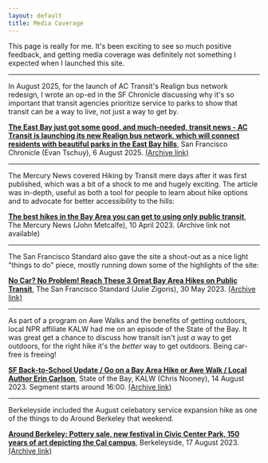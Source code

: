 ```yaml
---
layout: default
title: Media Coverage
---
```


This page is really for me. It's been exciting to see so much positive feedback, and getting media coverage was definitely not something I expected when I launched this site.

<hr>

In August 2025, for the launch of AC Transit's Realign bus network redesign, I wrote an op-ed in the SF Chronicle discussing why it's so important that transit agencies prioritize service to parks to show that transit can be a way to live, not just a way to get by.

<p class="message">
<b><a href="https://www.sfchronicle.com/opinion/openforum/article/ac-transit-realign-bus-20786817.php">The East Bay just got some good, and much-needed, transit news - AC Transit is launching its new Realign bus network, which will connect residents with beautiful parks in the East Bay hills</a></b>, San Francisco Chronicle (Evan Tschuy), 6 August 2025. <a href="https://web.archive.org/web/20250807001722/https://www.sfchronicle.com/opinion/openforum/article/ac-transit-realign-bus-20786817.php">(Archive link)</a>

<hr>

The Mercury News covered Hiking by Transit mere days after it was first published, which was a bit of a shock to me and hugely exciting. The article was in-depth, useful as both a tool for people to learn about hike options and to advocate for better accessibility to the hills:

<p class="message">
<b><a href="https://www.mercurynews.com/2023/04/10/the-best-hikes-in-the-bay-area-you-can-get-to-using-only-public-transit/">The best hikes in the Bay Area you can get to using only public transit</a></b>, The Mercury News (John Metcalfe), 10 April 2023. (Archive link not available)
</p>

<hr>

The San Francisco Standard also gave the site a shout-out as a nice light "things to do" piece, mostly running down some of the highlights of the site:

<p class="message">
<b><a href="https://sfstandard.com/2023/05/30/great-bay-area-hikes-public-transit-access/">No Car? No Problem! Reach These 3 Great Bay Area Hikes on Public Transit</a></b>, The San Francisco Standard (Julie Zigoris), 30 May 2023. <a href="https://web.archive.org/web/20230927043710/https://sfstandard.com/2023/05/30/great-bay-area-hikes-public-transit-access/">(Archive link)</a>
</p>

<hr>

As part of a program on Awe Walks and the benefits of getting outdoors, local NPR affiliate KALW had me on an episode of the State of the Bay. It was great get a chance to discuss how transit isn't just *a* way to get outdoors, for the right hike it's the *better* way to get outdoors. Being car-free is freeing!

<p class="message">
<b><a href="https://www.kalw.org/show/state-bay/2023-08-14/sf-back-to-school-update-go-on-a-bay-area-hike-or-awe-walk-local-author-erin-carlson">SF Back-to-School Update / Go on a Bay Area Hike or Awe Walk / Local Author Erin Carlson</a></b>, State of the Bay, KALW (Chris Nooney), 14 August 2023. Segment starts around 16:00. <a href="https://web.archive.org/web/20230927043752/https://www.kalw.org/show/state-bay/2023-08-14/sf-back-to-school-update-go-on-a-bay-area-hike-or-awe-walk-local-author-erin-carlson">(Archive link)</a>
</p>

<hr>

Berkeleyside included the August celebatory service expansion hike as one of the things to do Around Berkeley that weekend.

<p class="message">
<b><a href="https://www.berkeleyside.org/2023/08/17/around-berkeley-the-potters-studio-cali-fest-rumis-caravan">Around Berkeley: Pottery sale, new festival in Civic Center Park, 150 years of art depicting the Cal campus</a></b>, Berkeleyside, 17 August 2023. <a href="https://web.archive.org/web/20230824064320/https://www.berkeleyside.org/2023/08/17/around-berkeley-the-potters-studio-cali-fest-rumis-caravan">(Archive link)</a>
</p>